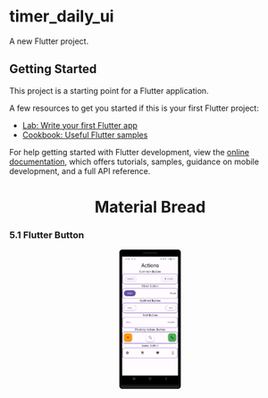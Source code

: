 # timer_daily_ui

A new Flutter project.

## Getting Started

This project is a starting point for a Flutter application.

A few resources to get you started if this is your first Flutter project:

- [Lab: Write your first Flutter app](https://docs.flutter.dev/get-started/codelab)
- [Cookbook: Useful Flutter samples](https://docs.flutter.dev/cookbook)

For help getting started with Flutter development, view the
[online documentation](https://docs.flutter.dev/), which offers tutorials,
samples, guidance on mobile development, and a full API reference.
<h1 align="center">Material Bread</h1>
<h3 aling=center>5.1 Flutter Button</h3> 
<p align=center>
  <img src="https://github.com/harshdusane2103/timer_daily_ui/blob/master/button.png"width=22% height=35% align=center>
</p>

